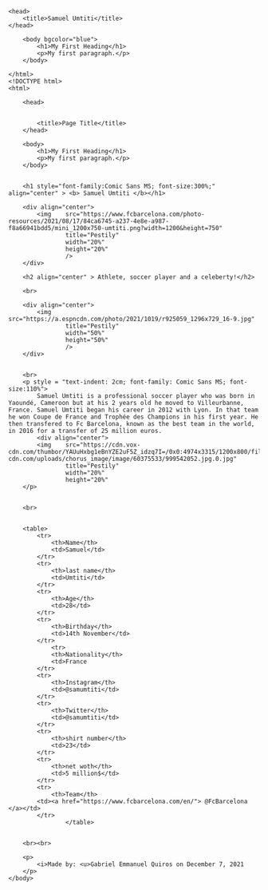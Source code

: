 <!DOCTYPE html>
<html>

    <head>
        <title>Samuel Umtiti</title>
    </head>

        <body bgcolor="blue">
            <h1>My First Heading</h1>
            <p>My first paragraph.</p>
        </body>

    </html>
    <!DOCTYPE html>
    <html>

        <head>


            <title>Page Title</title>
        </head>

        <body>
            <h1>My First Heading</h1>
            <p>My first paragraph.</p>
        </body>


        <h1 style="font-family:Comic Sans MS; font-size:300%;" align="center" > <b> Samuel Umtiti </b></h1>

        <div align="center">
            <img    src="https://www.fcbarcelona.com/photo-resources/2021/08/17/84ca6745-a237-4e8e-a987-f8a66941bdd5/mini_1200x750-umtiti.png?width=1200&height=750"
                    title="Pestily"
                    width="20%"
                    height="20%" 
                    />
        </div>

        <h2 align="center" > Athlete, soccer player and a celeberty!</h2>

        <br>

        <div align="center">
            <img    src="https://a.espncdn.com/photo/2021/1019/r925059_1296x729_16-9.jpg"
                    title="Pestily"
                    width="50%"
                    height="50%" 
                    />
        </div>


        <br>
        <p style = "text-indent: 2cm; font-family: Comic Sans MS; font-size:110%">
            Samuel Umtiti is a professional soccer player who was born in Yaoundé, Cameroon but at his 2 years old he moved to Villeurbanne, France. Samuel Umtiti began his career in 2012 with Lyon. In that team he won Coupe de France and Trophée des Champions in his first year. He then transfered to Fc Barcelona, known as the best team in the world, in 2016 for a transfer of 25 million euros.
            <div align="center">
            <img    src="https://cdn.vox-cdn.com/thumbor/YAUuHxbg1eBnYZE2uF5Z_idzq7I=/0x0:4974x3315/1200x800/filters:focal(2090x1261:2884x2055)/cdn.vox-cdn.com/uploads/chorus_image/image/60375533/999542052.jpg.0.jpg"
                    title="Pestily"
                    width="20%"
                    height="20%" 
        </p>


        <br>


        <table>
            <tr>
                <th>Name</th>
                <td>Samuel</td>
            </tr>
            <tr>
                <th>last name</th>
                <td>Umtiti</td>
            </tr>
            <tr>
                <th>Age</th>
                <td>28</td>
            </tr>
            <tr>
                <th>Birthday</th>
                <td>14th November</td>
            </tr>
                <tr>
                <th>Nationality</th>
                <td>France
            </tr>
            <tr>
                <th>Instagram</th>
                <td>@samumtiti</td>
            </tr>
            <tr>
                <th>Twitter</th>
                <td>@samumtiti</td>
            </tr>
            <tr>
                <th>shirt number</th>
                <td>23</td>
            </tr>
            <tr>
                <th>net woth</th>
                <td>5 million$</td>
            </tr>
            <tr>
                <th>Team</th>
            <td><a href="https://www.fcbarcelona.com/en/"> @FcBarcelona </a></td>
            </tr>
                    </table>


        <br><br>

        <p>
            <i>Made by: <u>Gabriel Emmanuel Quiros on December 7, 2021
        </p>
    </body>
</html>
  
